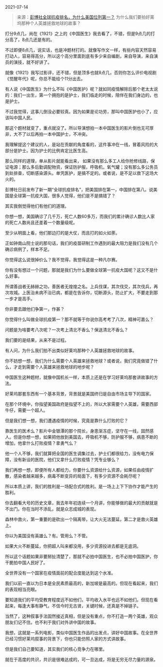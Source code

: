 2021-07-14

> 来源：[彭博社全球抗疫排名，为什么美国位列第一？](http://mp.weixin.qq.com/s?__biz=MzU3NDc5Nzc0NQ==&mid=2247505267&idx=1&sn=87ec78df3b301c7fe699eaf081a2bc4b&chksm=fd2e77adca59febba6972f9bfc22ed466431d6c75384ecf09bf637cc01b0585ca16524909a0e&scene=27#wechat_redirect)
> 为什么我们要拍好莱坞那种个人英雄拯救地球的故事？

打分9点几，尚在《1921》之上的《中国医生》我去看了，不错，但是9点几的打分高了，8点几还是有的。  

  

不过即便8点几，说实话，也是冲题材打的。就像写作文一样，有些内容天然容易打动人，容易得高分，所以这个高分里面到底有多少来自编剧，来自导演，来自演员的演技，就不好讲了。  

  

就像《1921》我写过影评，还不错，但是顶多也就8点几，否则你怎么评价电视剧《觉醒年代》呢，你总不能给个11分出去。  

  

有人说《中国医生》为什么不叫《中国医护》呢？就如同疫情解除后那个老太太说的：我们一出生，第一个拥抱的是护士，我们临走的时候，陪伴在我们身边的，也是护士。  

  

不过我觉得，这事儿倒没必要较真。因为如果是论功劳，那叫中国医护也小了，应该叫中国人民。  

  

那这个题材就变了，重点就没了。所以导演想拍一本中国医生的影片倒也无可厚非，大不了以后再拍一本中国护士，不冲突。  

  

我理解提这个建议的人，是站在贡献的角度看的，这件事冲在一线，冒着风险的大部分是护士。因为护士的比例肯定比医生高。  

  

那么同样的道理，单从影片就能看出来，
如果没有那么多工人给你抢修线路，保证电源；那么多后勤调配物资，保证防护服，呼吸机，氧气罐；没有那么多公务员到处排查，切断感染源头。单凭医护，是搞不定的。或者说，是不足以救下这场大火的。

  

彭博社日前发布了新一期“全球抗疫排名”，把美国排在第一，中国排在第八。说美国是全球第一抗疫大国，很多人觉得，他们是不是搞错了？

  

其实我倒觉得他们有他们的道理。  

  

你想一想，美国确诊了几千万，死亡人数60多万，而我们的累计确诊人数比人家的死亡人数尚且还差着一个数量级呢。

  

至少从明面上看，他们那边打的是大仗，而且打的如火如荼。  

  

正如钟南山院士说的那句话，我们的疫苗研制工作遇到的最大阻力是我们没有几个确诊病例了，样本不足。  

  

你觉得这么说很掉价么？我不觉得，我觉得这是一种凡尔赛。

  

你有没有想过一个问题，那就是我们为什么要做全球第一抗疫大国呢？这又不是什么好事。  

  

所谓善战者无赫赫之功，善医者无煌煌之名。上兵伐谋，其次伐交，其次伐兵，再次攻城。上医治未病不治已病，都是在告诉你，切断源头，防止扩大，不要走到那一步才是高手。

  

你非要去跟他们争第一，作甚？  

  

你觉得什么叫做全球抗疫第一？那不就等于你说你高考考了八次，精神可嘉么？  

  

问题是为啥要考八次呢？一次考上清北不香么？保送清北不香么？

  

我们要的是结果，从来不是过程。

  

有人问，为什么我们拍不出类似好莱坞那种个人英雄拯救地球的故事。  

  

你不妨想一想，我们为什么需要个人英雄来拯救地球？或者说，我们究竟做错了什么，才走到需要个人英雄来拯救地球的地步呢？

  

中国医生这种题材，就像中国机长一样，本质上还是在学习好莱坞那套讲故事的方法。  

  

好莱坞那套东西有一个基本背景，背景就是美国终归是自由市场主导下的国家。  

  

在那个环境中，你指望美国政府是指望不上的，所以大家需要个人英雄，需要西部牛仔，需要一个超人。

  

但是我们想一想，我们遭遇疫情的时候，究竟是靠什么打败的它？  

  

靠医生的医术么？影片中金银潭的那个院长，身患渐冻症，坚守在一线，固然感人。但是你想一想，如果把他放到美国去，呼吸机不够，防护服不够，病患不断的增加，他拿什么打败疫情？拿勇气么？  

  

他一个人不够，我们就算把全国的医生调集过去，护士们都很给力，没有电力保障，没有新设的医院，他们又拿什么打败疫情？凭专业够么？  

  

我们再想一想，即便所有人都给力，你要什么资源给什么资源，如果任由疫情扩散，感染者越来越多，病毒不断变异的局面下，有多少资源不会耗尽呢？  

  

所以本质上讲，我们的胜利是一场配合式的胜利。是一场上上下下协作才能产生的胜利。

  

你去翻看大号的历史文章，我去年年初连续一个月讲，你能够做的最大的贡献就是不出门。你在当时不添乱，就是众志成城的表现。

  

森林中救火，第一重要的是砍出一个隔离带，让大火无法蔓延，第二才是救火英雄上。

  

你以为美国没有英雄么？有。管用么？不管。

  

如果大火不断蔓延，你把超人叫来都没用，多少资源投进去都是无底洞。

  

所以这个话题如果非要掰扯清楚了，那就不必拍中国医生，也不必拍中国医护，你干脆拍中国人民好了。

  

全世界没有一个国家在疫情面前的配合度能达到这个水准。

  

我们以前一直以为日本是全民素质最高的，新加坡是最高的。但现在看起来，我们的表现相当亮眼。

  

要知道我们的平均受教育程度远不如他们，平均收入水平也远不如他们。但现在看起来，每逢大事有静气，不信今时无古贤，关键时候，还真是不掉链子。

  

当然了，这种叙事手法固然接近真相，但是没有重点，你不打造一两个英雄，观众朋友们记不住。也不利于我们对外讲中国的故事。

  

我想，这就是一系列电影，类似中国医生作品的出发点，讲好中国故事。在全世界已经习惯好莱坞叙事的背景下，你也只能仿照人家的方式讲故事。

  

但是我们自己要知道，其实我们的核心竞争力在哪里。

  

就在于高度的共识，共识是很难达成的，可一旦达成，将是无穷无尽力量的源泉。


